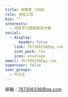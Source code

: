 ```yaml
---
title: 徐雅梦（19级）
role: 测绘工程
bio: ""
interests:
  - 深度学习提取蔬菜大棚
social:
  - display:
      header: false
    link: 767306336@qq.com
    icon_pack: fas
    icon: envelope
email: 767306336@qq.com
superuser: false
user_groups:
  - 毕业生
---
```

邮箱：767306336@qq.com
